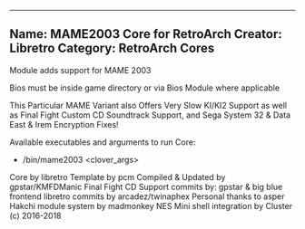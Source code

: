 -----------------------
Name: MAME2003 Core for RetroArch
Creator: Libretro
Category: RetroArch Cores
-----------------------

Module adds support for MAME 2003

Bios must be inside game directory or via Bios Module where applicable

This Particular MAME Variant also Offers Very Slow KI/KI2 Support as well as
Final Fight Custom CD Soundtrack Support, and Sega System 32 & Data East &
Irem Encryption Fixes!

Available executables and arguments to run Core:
- /bin/mame2003 <rom> <clover_args>

Core by libretro
Template by pcm
Compiled & Updated by gpstar/KMFDManic
Final Fight CD Support commits by:
gpstar & big blue frontend
libretro commits by arcadez/twinaphex
Personal thanks to asper
Hakchi module system by madmonkey
NES Mini shell integration by Cluster
(c) 2016-2018
